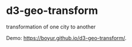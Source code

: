 # d3-geo-transform
transformation of one city to another

Demo: https://boyur.github.io/d3-geo-transform/.
